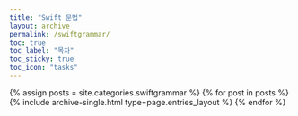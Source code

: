 ```yaml
---
title: "Swift 문법"
layout: archive
permalink: /swiftgrammar/
toc: true
toc_label: "목차"
toc_sticky: true
toc_icon: "tasks"
---
```



{% assign posts = site.categories.swiftgrammar %}
{% for post in posts %} {% include archive-single.html type=page.entries_layout %} {% endfor %}
